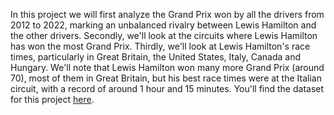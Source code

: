 In this project we will first analyze the Grand Prix won by all the drivers from 2012 to 2022, marking an unbalanced rivalry between Lewis Hamilton and the other drivers. Secondly, we'll look at the circuits where Lewis Hamilton has won the most Grand Prix. Thirdly, we'll look at Lewis Hamilton's race times, particularly in Great Britain, the United States, Italy, Canada and Hungary. We'll note that Lewis Hamilton won many more Grand Prix (around 70), most of them in Great Britain, but his best race times were at the Italian circuit, with a record of around 1 hour and 15 minutes. You'll find the dataset for this project [here]([https://www.example.com](https://www.kaggle.com/datasets/rakeshkudmulwar7/formula-1-race-winners-20122022)https://www.kaggle.com/datasets/rakeshkudmulwar7/formula-1-race-winners-20122022).
